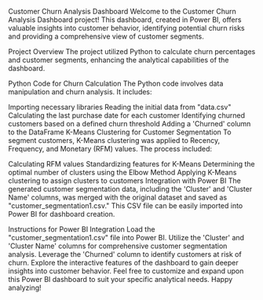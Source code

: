 Customer Churn Analysis Dashboard
Welcome to the Customer Churn Analysis Dashboard project! This dashboard, created in Power BI, offers valuable insights into customer behavior, identifying potential churn risks and providing a comprehensive view of customer segments.

Project Overview
The project utilized Python to calculate churn percentages and customer segments, enhancing the analytical capabilities of the dashboard.

Python Code for Churn Calculation
The Python code involves data manipulation and churn analysis. It includes:

Importing necessary libraries
Reading the initial data from "data.csv"
Calculating the last purchase date for each customer
Identifying churned customers based on a defined churn threshold
Adding a 'Churned' column to the DataFrame
K-Means Clustering for Customer Segmentation
To segment customers, K-Means clustering was applied to Recency, Frequency, and Monetary (RFM) values. The process included:

Calculating RFM values
Standardizing features for K-Means
Determining the optimal number of clusters using the Elbow Method
Applying K-Means clustering to assign clusters to customers
Integration with Power BI
The generated customer segmentation data, including the 'Cluster' and 'Cluster Name' columns, was merged with the original dataset and saved as "customer_segmentation1.csv." This CSV file can be easily imported into Power BI for dashboard creation.

Instructions for Power BI Integration
Load the "customer_segmentation1.csv" file into Power BI.
Utilize the 'Cluster' and 'Cluster Name' columns for comprehensive customer segmentation analysis.
Leverage the 'Churned' column to identify customers at risk of churn.
Explore the interactive features of the dashboard to gain deeper insights into customer behavior.
Feel free to customize and expand upon this Power BI dashboard to suit your specific analytical needs. Happy analyzing!
